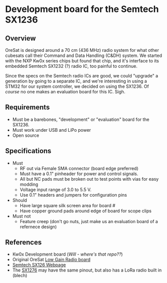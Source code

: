 # Development board for the Semtech SX1236

## Overview

OreSat is designed around a 70 cm (436 MHz) radio system for what other cubesats call their Command and Data Handling (C&DH) system. We started with the NXP Kw0x series chips but found that chip, and it's interface to its embedded Semtech SX1232 (?) radio IC, too painful to continue. 

Since the specs on the Semtech radio ICs are good, we could "upgrade" a generation by going to a separate IC, and we're interesting in using a STM32 for our system controller, we decided on using the SX1236. Of *course* no one makes an evaluation board for this IC. Sigh.

## Requirements

- Must be a barebones, "development" or "evaluation" board for the SX1236.
- Must work under USB and LiPo power
- Open source

## Specifications

- Must
   - RF out via Female SMA connector (board edge preferred)
   - Must have a 0.1" pinheader for power and control signals.
   - All but NC pads must be broken out to test points with vias for easy modding
   - Voltage input range of 3.0 to 5.5 V.
   - Use 0.1" headers and jumpers for configuration pins
- Should
   - Have large square silk screen area for board #
   - Have copper ground pads around edge of  board for scope clips  
- Must not
   - Feature creep (don't go nuts, just make us an evaluation board of a refernece design)

## References

- Kw0x Development board (*Will - where's that repo??*)
- Original OreSat [Low Gain Radio board](https://github.com/oresat/low-gain-radio)
- [Semtech SX126 Webpage](http://www.semtech.com/wireless-rf/rf-transceivers/sx1236/)
- The [SX1276](http://www.semtech.com/apps/product.php?pn=SX1276) may have the same pinout, but also has a LoRa radio built in (blech)

